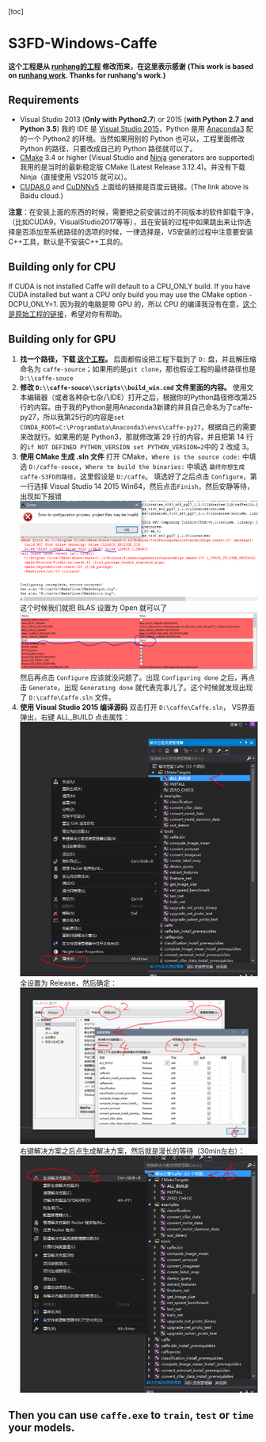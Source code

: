 [toc]

# S3FD-Windows-Caffe
**这个工程是从 [runhang的工程](https://github.com/runhang) 修改而来，在这里表示感谢**
**(This work is based on [runhang work](https://github.com/runhang). Thanks for runhang's work.)**


## Requirements
 - Visual Studio 2013 (**Only with Python2.7**) or 2015 (**with Python 2.7 and Python 3.5**)
    我的 IDE 是 [Visual Studio 2015](https://pan.baidu.com/s/1vJn86BUj3DpCs6mK-aqzcg)，Python 是用 [Anaconda3](https://www.anaconda.com/download/) 配的一个 Python2 的环境。当然如果用别的 Python 也可以，工程里面修改 Python 的路径，只要改成自己的 Python 路径就可以了。
 - [CMake](https://cmake.org/download/) 3.4 or higher (Visual Studio and [Ninja](https://ninja-build.org/) generators are supported)
    我用的是当时的最新稳定版 CMake (Latest Release 3.12.4)。并没有下载 Ninja（直接使用 VS2015 就可以）。
 - [CUDA8.0](https://pan.baidu.com/s/1JtZe6eib7_-2rfBuK-KwOA) and [CuDNNv5](https://pan.baidu.com/s/1Ke_SF8DhKdPa4Tmun17ihA)
    上面给的链接是百度云链接。(The link above is Baidu cloud.)

**注意**：在安装上面的东西的时候，需要把之前安装过的不同版本的软件卸载干净，（比如CUDA9，VisualStudio2017等等），且在安装的过程中如果跳出来让你选择是否添加至系统路径的选项的时候，一律选择是，VS安装的过程中注意要安装C++工具，默认是不安装C++工具的。

## Building only for CPU
If CUDA is not installed Caffe will default to a CPU_ONLY build. If you have CUDA installed but want a CPU only build you may use the CMake option -DCPU_ONLY=1.
因为我的电脑是带 GPU 的，所以 CPU 的编译我没有在意，[这个是原始工程的链接](https://github.com/runhang/caffe-ssd-windows)，希望对你有帮助。


## Building only for GPU
1. **找一个路径，下载 [这个工程](https://github.com/HatGandolf/s3fd-caffe-win-source)。**
    后面都假设把工程下载到了 `D:` 盘，并且解压缩命名为 `caffe-source`；如果用的是`git clone`，那也假设工程的最终路径也是 `D:\\caffe-souce`
2. **修改 `D:\\caffe-souce\\scripts\\build_win.cmd` 文件里面的内容。**
    使用文本编辑器（或者各种杂七杂八IDE）打开之后，根据你的Python路径修改第25行的内容。由于我的Python是用Anaconda3新建的并且自己命名为了caffe-py27，所以我第25行的内容是`set CONDA_ROOT=C:\ProgramData\Anaconda3\envs\caffe-py27`，根据自己的需要来改就行。如果用的是 Python3，那就修改第 29 行的内容，并且把第 14 行的`if NOT DEFINED PYTHON_VERSION set PYTHON_VERSION=2`中的 2 改成 3。
3. **使用 CMake 生成 .sln 文件**
    打开 CMake，`Where is the source code:` 中填选 `D:/caffe-souce`，`Where to build the binaries:` 中填选 `最终你想生成caffe-S3FD的路径`，这里假设是 `D:/caffe`。
    填选好了之后点击 `Configure`，第一行选择 Visual Studio 14 2015 Win64，然后点击`Finish`，然后安静等待，出现如下报错![](./readme_img/Atlas1.PNG)
    这个时候我们就把 BLAS 设置为 Open 就可以了![](./readme_img/Atlas2.PNG)
    然后再点击 `Configure` 应该就没问题了。出现 `Configuring done` 之后，再点击 `Generate`，出现 `Generating done` 就代表完事儿了。这个时候就发现出现了 `D:\caffe\Caffe.sln` 文件。
4. **使用 Visual Studio 2015 编译源码**
    双击打开 `D:\caffe\Caffe.sln`， VS界面弹出，右键 ALL_BUILD 点击属性：
    ![](./readme_img/vs1.PNG)
    全设置为 Release，然后确定：
    ![](./readme_img/vs2.PNG)
    右键解决方案之后点生成解决方案，然后就是漫长的等待（30min左右）：
    ![](./readme_img/vs3.PNG)

## Then you can use `caffe.exe` to `train`, `test` or `time` your models.
